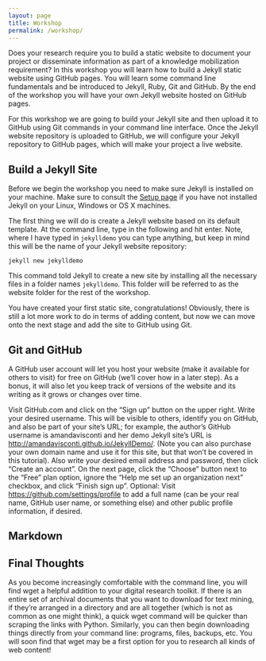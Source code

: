 ```yaml
---
layout: page
title: Workshop
permalink: /workshop/
---
```


Does your research require you to build a static website to document your project or disseminate information as part of a knowledge mobilization requirement? In this workshop you will learn how to build a Jekyll static website using GitHub pages. You will learn some command line fundamentals and be introduced to Jekyll, Ruby, Git and GitHub. By the end of the workshop you will have your own Jekyll website hosted on GitHub pages.

For this workshop we are going to build your Jekyll site and then upload it to GitHub using Git commands in your command line interface. Once the Jekyll website repository is uploaded to GitHub, we will configure your Jekyll repository to GitHub pages, which will make your project a live website.

## Build a Jekyll Site
Before we begin the workshop you need to make sure Jekyll is installed on your machine. Make sure to consult the [Setup page](https://ludicpress.github.io/staticsites/setup/) if you have not installed Jekyll on your Linux, Windows or OS X machines.

The first thing we will do is create a Jekyll website based on its default template. At the command line, type in the following and hit enter. Note, where I have typed in ```jekylldemo``` you can type anything, but keep in mind this will be the name of your Jekyll website repository:

```jekyll new jekylldemo```

This command told Jekyll to create a new site by installing all the necessary files in a folder names ```jekylldemo```. This folder will be referred to as the website folder for the rest of the workshop. 

You have created your first static site, congratulations! Obviously, there is still a lot more work to do in terms of adding content, but now we can move onto the next stage and add the site to GitHub using Git.

## Git and GitHub
A GitHub user account will let you host your website (make it available for others to visit) for free on GitHub (we’ll cover how in a later step). As a bonus, it will also let you keep track of versions of the website and its writing as it grows or changes over time.

Visit GitHub.com and click on the “Sign up” button on the upper right. Write your desired username. This will be visible to others, identify you on GitHub, and also be part of your site’s URL; for example, the author’s GitHub username is amandavisconti and her demo Jekyll site’s URL is http://amandavisconti.github.io/JekyllDemo/. (Note you can also purchase your own domain name and use it for this site, but that won’t be covered in this tutorial). Also write your desired email address and password, then click “Create an account”.
On the next page, click the “Choose” button next to the “Free” plan option, ignore the “Help me set up an organization next” checkbox, and click “Finish sign up”.
Optional: Visit https://github.com/settings/profile to add a full name (can be your real name, GitHub user name, or something else) and other public profile information, if desired.

## Markdown


## Final Thoughts
As you become increasingly comfortable with the command line, you will find wget a helpful addition to your digital research toolkit. If there is an entire set of archival documents that you want to download for text mining, if they’re arranged in a directory and are all together (which is not as common as one might think), a quick wget command will be quicker than scraping the links with Python. Similarly, you can then begin downloading things directly from your command line: programs, files, backups, etc. You will soon find that wget may be a first option for you to research all kinds of web content!
